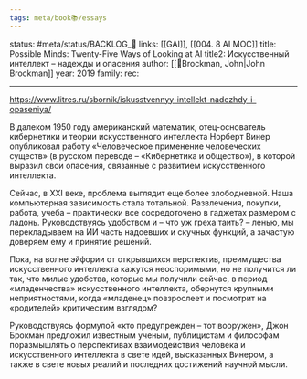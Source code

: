 ```yaml
---
tags: meta/book📚/essays
---
```

status: #meta/status/BACKLOG_🌰
links: [[GAI]], [[004. 8 AI MOC]]
title: Possible Minds: Twenty-Five Ways of Looking at AI
title2: Искусственный интеллект – надежды и опасения
author: [[👤Brockman, John|John Brockman]]
year: 2019
family:
rec:

---

https://www.litres.ru/sbornik/iskusstvennyy-intellekt-nadezhdy-i-opaseniya/

В далеком 1950 году американский математик, отец-основатель кибернетики и теории искусственного интеллекта Норберт Винер опубликовал работу «Человеческое применение человеческих существ» (в русском переводе – «Кибернетика и общество»), в которой выразил свои опасения, связанные с развитием искусственного интеллекта.

Сейчас, в ХХI веке, проблема выглядит еще более злободневной. Наша компьютерная зависимость стала тотальной. Развлечения, покупки, работа, учеба – практически все сосредоточено в гаджетах размером с ладонь. Руководствуясь удобством и – что уж греха таить? – ленью, мы перекладываем на ИИ часть надоевших и скучных функций, а зачастую доверяем ему и принятие решений.

Пока, на волне эйфории от открывшихся перспектив, преимущества искусственного интеллекта кажутся неоспоримыми, но не получится ли так, что милые удобства, которые мы получили сейчас, в период «младенчества» искусственного интеллекта, обернутся крупными неприятностями, когда «младенец» повзрослеет и посмотрит на «родителей» критическим взглядом?

Руководствуясь формулой «кто предупрежден – тот вооружен», Джон Брокман предложил известным ученым, публицистам и философам поразмышлять о перспективах взаимодействия человека и искусственного интеллекта в свете идей, высказанных Винером, а также в свете новых реалий и последних достижений научной мысли.